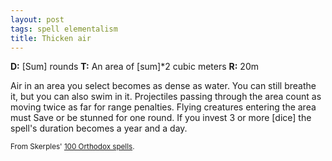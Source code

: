 ```yaml
---
layout: post
tags: spell elementalism
title: Thicken air
---
```

<b>D:</b> [Sum] rounds <b>T:</b> An area of [sum]*2 cubic meters <b>R:</b> 20m

Air in an area you select becomes as dense as water. You can still breathe it, but you can also swim in it. Projectiles passing through the area count as moving twice as far for range penalties. Flying creatures entering the area must Save or be stunned for one round. If you invest 3 or more [dice] the spell's duration becomes a year and a day.

<small>From Skerples' [100 Orthodox spells](https://coinsandscrolls.blogspot.com/2017/03/osr-100-orthodox-spells.html).</small>
